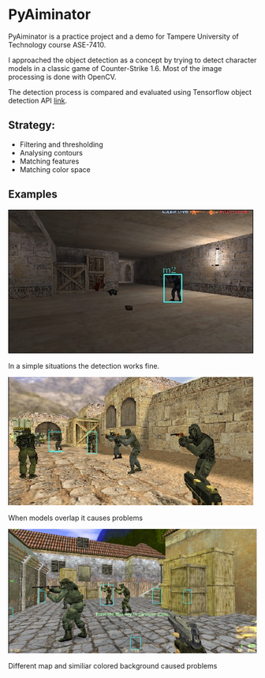 # PyAiminator

PyAiminator is a practice project and a demo for Tampere University of Technology
course ASE-7410.

I approached the object detection as a concept by trying to detect character models
in a classic game of Counter-Strike 1.6. Most of the image processing is done with 
OpenCV.

The detection process is compared and evaluated using Tensorflow object detection API [link](https://github.com/tensorflow/models/tree/master/research/object_detection).

## Strategy:
* Filtering and thresholding
* Analysing contours
* Matching features
* Matching color space

## Examples
![Test 1](/images/test/test1.jpg)

In a simple situations the detection works fine.

![Test 2](/images/test/test2.jpg)

When models overlap it causes problems

![Test 3](/images/test/test3.jpg)

Different map and similiar colored background caused problems
